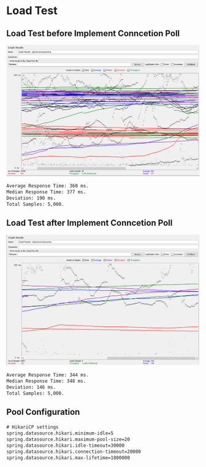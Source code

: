 # Load Test

## Load Test before Implement Conncetion Poll
![Before Pooling](src/main/resources/img/load-test-without-connection-pool.png)

```
Average Response Time: 360 ms.
Median Response Time: 377 ms.
Deviation: 190 ms.
Total Samples: 5,000.
```

## Load Test after Implement Conncetion Poll
![After Pooling](src/main/resources/img/load-test-with-connection-pool.png)

```
Average Response Time: 344 ms.
Median Response Time: 348 ms.
Deviation: 146 ms.
Total Samples: 5,000.
```

## Pool Configuration
```
# HikariCP settings
spring.datasource.hikari.minimum-idle=5
spring.datasource.hikari.maximum-pool-size=20
spring.datasource.hikari.idle-timeout=30000
spring.datasource.hikari.connection-timeout=20000
spring.datasource.hikari.max-lifetime=1800000
```